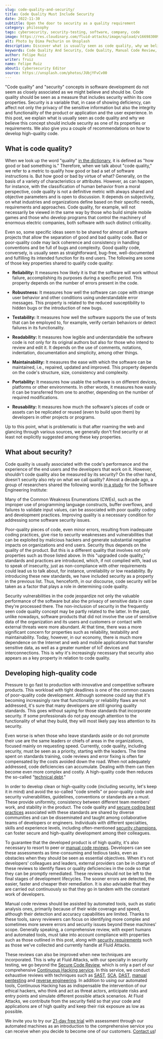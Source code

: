 ```yaml
---
slug: code-quality-and-security/
title: Code Quality Must Include Security
date: 2022-11-30
subtitle: Open the door to security as a quality requirement
category: philosophy
tags: cybersecurity, security-testing, software, company, code
image: https://res.cloudinary.com/fluid-attacks/image/upload/v1669830093/blog/code-quality-and-security/cover_code_quality_security.webp
alt: Photo by Dima Pechurin on Unsplash
description: Discover what is usually seen as code quality, why we believe this concept should include security and some recommendations to develop high-quality code.
keywords: Code Quality And Security, Code Quality, Manual Code Review, Automated Code Review, Secure Code Review, Standards, Requirements, Ethical Hacking, Pentesting
author: Felipe Ruiz
writer: fruiz
name: Felipe Ruiz
about1: Cybersecurity Editor
source: https://unsplash.com/photos/JUbjYFvCv00
---
```


"Code quality" and "security" concepts in software development
do not seem as closely associated
as we might believe and should be.
Code quality should be seen as a measure
that includes security within its core properties.
Security is a variable that,
in case of showing deficiency,
can affect not only the privacy of the sensitive information
but also the integrity and functionality of the product or application
and the user experience.
In this post,
we explain what is usually seen as code quality
and why we believe this concept should include security
as one of its properties or requirements.
We also give you a couple of recommendations
on how to develop high-quality code.

## What is code quality?

When we look up the word "quality" [in the dictionary](https://www.oxfordlearnersdictionaries.com/us/definition/english/quality_1?q=quality),
it is defined as "how good or bad something is."
Therefore,
when we talk about "code quality,"
we refer to a metric
to qualify how good or bad a set of software instructions is.
But how good or bad by virtue of what?
Generally,
on the basis of a variety of characteristics or attributes.
However,
as can happen,
for instance,
with the classification of human behavior from a moral perspective,
code quality is not a definitive metric
with always shared and objective parameters
and is open to discussion.
It depends on subjectivity,
on what industries and organizations define
based on their specific needs,
requirements and approaches.
Code quality,
for example,
will not necessarily be viewed in the same way
by those who build simple mobile games
and those who develop programs
that control the machinery of enormous electric companies,
both software with such distinct criticality.

Even so,
some specific ideas seem to be shared
for almost all software projects
that allow the separation of good and bad quality code.
Bad or poor-quality code may lack coherence
and consistency in handling conventions
and be full of bugs and complexity.
Good quality code,
conversely,
is usually seen as straightforward,
bug-free,
well-documented and fulfilling its intended function
for its end users.
The following are some of those key properties shared
to qualify code quality:

- **Reliability:**
  It measures how likely it is
  that the software will work without failure,
  accomplishing its purposes during a specific period.
  This property depends on the number of errors
  present in the code.

- **Robustness:**
  It measures how well the software can cope with strange user behavior
  and other conditions
  using understandable error messages.
  This property is related to the reduced susceptibility to hidden bugs
  or the introduction of new bugs.

- **Testability:**
  It measures how well the software supports the use of tests
  that can be employed to,
  for example,
  verify certain behaviors
  or detect failures in its functionality.

- **Readability:**
  It measures how legible and understandable the software code is
  not only for its original authors
  but also for those who intend to review and edit it.
  It depends on the use of comments,
  notations, indentation, documentation and simplicity,
  among other things.

- **Maintainability:**
  It measures the ease with which the software can be maintained,
  i.e., repaired, updated and improved.
  This property depends on the code's structure,
  size, consistency and complexity.

- **Portability:**
  It measures how usable the software is on different devices,
  platforms or other environments.
  In other words,
  it measures how easily it can be transferred from one to another,
  depending on the number of required modifications.

- **Reusability:**
  It measures how much the software's pieces of code or assets
  can be replicated or reused
  (even to build upon them)
  by developers in other projects or programs.

Up to this point,
what is problematic is that after roaming the web
and glancing through various sources,
we generally don't find security
or at least not explicitly suggested
among these key properties.

## What about security?

Code quality is usually associated with the code's performance
and the experience of the end users
and the developers that work on it.
However,
shouldn't code quality also be measured by its security?
On the other hand,
doesn't security also rely on what we call quality?
Almost a decade ago,
a group of researchers shared the following words
[in a study](https://resources.sei.cmu.edu/asset_files/TechnicalNote/2014_004_001_428597.pdf)
for the Software Engineering Institute:

<quote-box>

Many of the Common Weakness Enumerations (CWEs),
such as the improper use of programming language constructs,
buffer overflows,
and failures to validate input values,
can be associated with poor quality coding
and development practices.
Improving quality is a necessary condition
for addressing some software security issues.

</quote-box>

Poor-quality pieces of code,
even minor errors,
resulting from inadequate coding practices,
give rise to security weaknesses and vulnerabilities
that can be exploited by malicious hackers
and generate substantial negative impacts on organizations and end users.
Security thus depends on the quality of the product.
But this is a different quality
that involves not only properties such as those listed above.
In this "upgraded code quality,"
standards and practices are introduced,
which,
if not complied with,
lead us to speak of insecurity,
just as non-compliance with other requirements
could lead us to talk about,
for instance,
unreliability or low readability.
By introducing these new standards,
we have included security as a property in the previous list.
Thus,
henceforth,
in our discourse,
code security will be taken as a factor
that plays a role in determining code quality.

Security vulnerabilities in the code jeopardize
not only the valuable performance of the software
but also the privacy of sensitive data
in case they're processed there.
The non-inclusion of security in the frequently seen code quality concept
may be partly related to the latter.
In the past,
unlike nowadays,
software products that did not involve the use of sensitive data
of the organization and its users and customers
or contact with external threats
were more abundant.
At that time,
there was a more significant concern for properties
such as reliability, testability and maintainability.
Today,
however,
in our economy,
there is much more dependence on the Internet
and web and mobile applications that transfer sensitive data,
as well as a greater number of IoT devices and interconnections.
This is why it's increasingly necessary that
security also appears as a key property
in relation to code quality.

<div>
<cta-banner
buttontxt="Read more"
link="/solutions/secure-code-review/"
title="Get started with Fluid Attacks' Secure Code Review solution right now"
/>
</div>

## Developing high-quality code

Pressure to go fast to production
with innovative and competitive software products.
This workload with tight deadlines is one of the common causes
of poor-quality code development.
Although someone could say that
it's becoming increasingly rare that
functionality or reliability flaws are not addressed,
it's sure that many developers are still ignoring quality standards.
This goes without saying for those standards that incorporate security.
If some professionals do not pay enough attention
to the functionality of what they build,
they will most likely pay less attention to its security.

Even worse is when those who leave standards aside
or do not promote their use
are the same leaders or chiefs of areas in the organizations,
focused mainly on requesting speed.
Currently,
code quality,
including security,
must be seen as a priority,
starting with the leaders.
The time spent on standards training,
code reviews and error fixing is often far compensated
by the costs avoided down the road.
When not adequately addressed,
code deficiencies can accumulate.
Dealing with them can then become even more complex and costly.
A high-quality code then reduces the so-called "[technical debt](https://en.wikipedia.org/wiki/Technical_debt)."

In order to develop clean or high-quality code
(including security, let's keep it in mind)
and avoid the so-called "code smells"
or poor-quality code and security vulnerabilities,
guidelines, conventions or standards are a must.
These provide uniformity,
consistency between different team members' work,
and stability in the product.
The code quality and [secure coding best practices](../secure-coding-practices/)
associated with these standards
are shared by diverse communities
and can be disseminated and taught among collaborative teams
of developers or engineers.
Individuals with different specialties,
skills and experience levels,
including often-mentioned [security champions](../secdevops-security-champions/),
can foster secure and high-quality development among their colleagues.

To guarantee that the developed product is of high quality,
it's also necessary to resort to peer or [manual code reviews](../manual-code-review/).
Developers can see these assessments
as time-consuming and tedious tasks,
even as obstacles when they should be seen as essential objectives.
When it's not developers' colleagues and leaders,
external providers can be in charge of these reviews
to identify flaws or quality deficiencies in the code
so that they can be promptly remediated.
These reviews should not be left to the final stages
of development lifecycles.
The sooner errors are detected,
the easier, faster and cheaper their remediation.
It is also advisable that
they are carried out continuously
so that they go in tandem with the constant work of developers.

Manual code reviews should be assisted by automated tools,
such as static analysis ones,
primarily because of their wide coverage and speed,
although their detection and accuracy capabilities are limited.
Thanks to these tools,
savvy reviewers can focus on identifying more complex
and sometimes more severe errors
and security issues beyond these machines' scope.
Generally speaking,
a comprehensive review,
with expert humans and automated tools,
must take into account compliance with properties
such as those outlined in this post,
along with [security requirements](https://docs.fluidattacks.com/criteria/requirements/)
such as those we've collected and currently handle at Fluid Attacks.

These reviews can also be improved
when new techniques are incorporated.
This is why at Fluid Attacks,
with our specialty in security testing,
we go beyond the [Secure Code Review](../../solutions/secure-code-review/),
which is only a part of our comprehensive [Continuous Hacking service](../../services/continuous-hacking/).
In this service,
we conduct exhaustive reviews with techniques
such as [SAST](../../product/sast/),
[SCA](../../product/sca/),
[DAST](../../product/dast/),
[manual pentesting](../../solutions/penetration-testing/)
and [reverse engineering](../../product/re/).
In addition to using our automated tools,
Continuous Hacking has as indispensable
the intervention of our ethical hackers,
who think and act as threat actors,
anticipate risks and entry points
and simulate different possible attack scenarios.
At Fluid Attacks,
we contribute from the security field
so that your code and applications are of high quality
and keep their risk exposure as low as possible.

We invite you to try our [21-day free trial](https://app.fluidattacks.com/SignUp)
with assessment through our automated machines
as an introduction to the comprehensive service you can receive
when you decide to become one of our customers.
[Contact us](../../contact-us/)!
